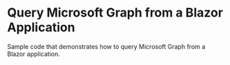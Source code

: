 Query Microsoft Graph from a Blazor Application
===============================================

Sample code that demonstrates how to query Microsoft Graph from a Blazor application.
